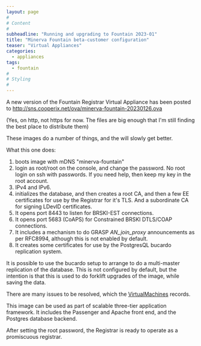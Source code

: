 ```yaml
---
layout: page
#
# Content
#
subheadline: "Running and upgrading to Fountain 2023-01"
title: "Minerva Fountain beta-customer configuration"
teaser: "Virtual Appliances"
categories:
  - appliances
tags:
  - fountain
#
# Styling
#
---
```


A new version of the Fountain Registrar Virtual Appliance has been posted to
    http://sns.cooperix.net/ova/minerva-fountain-20230126.ova

(Yes, on http, not https for now.  The files are big enough that I'm still finding the best place to distribute them)

These images do a number of things, and the will slowly get better.

What this one does:

1. boots image with mDNS "minerva-fountain"
2. login as root/root on the console, and change the password.  No root login on ssh with passwords.  If you need help, then keep my key in the root account.
3. IPv4 and IPv6.
4. initializes the database, and then creates a root CA, and then a few EE certificates for use by the Registrar for it's TLS.  And a subordinate CA for signing LDevID certificates.
5. It opens port 8443 to listen for BRSKI-EST connections.
6. It opens port 5683 (CoAPS) for Constrained BRSKI DTLS/COAP connections.
7. It includes a mechanism to do GRASP *AN\_join\_proxy* announcements as per RFC8994, although this is not enabled by default.
8. It creates some certificates for use by the PostgresQL bucardo replication system.

It is possible to use the bucardo setup to arrange to do a multi-master replication of the database.  This is not configured by default, but the intention is that this is used to do forklift upgrades of the image, while saving the data.

There are many issues to be resolved, which the [VirtualMachines](/virtualmachines) records.

This image can be used as part of scalable three-tier application framework.
It includes the Passenger and Apache front end, and the Postgres database backend.

After setting the root password, the Registrar is ready to operate as a promiscuous registrar.
